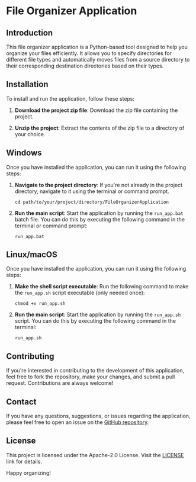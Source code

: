 # File Organizer Application

## Introduction
This file organizer application is a Python-based tool designed to help you organize your files efficiently. It allows you to specify directories for different file types and automatically moves files from a source directory to their corresponding destination directories based on their types.

## Installation
To install and run the application, follow these steps:

1. **Download the project zip file**: Download the zip file containing the project.

2. **Unzip the project**: Extract the contents of the zip file to a directory of your choice.

## Windows
Once you have installed the application, you can run it using the following steps:

1. **Navigate to the project directory**: If you're not already in the project directory, navigate to it using the terminal or command prompt.
    ```
    cd path/to/your/project/directory/FileOrganizerApplication
    ```
    
2. **Run the main script**: Start the application by running the `run_app.bat` batch file. You can do this by executing the following command in the terminal or command prompt:
    ```
    run_app.bat
    ```
## Linux/macOS
Once you have installed the application, you can run it using the following steps:

1. **Make the shell script executable**: Run the following command to make the `run_app.sh` script executable (only needed once):
    ```
    chmod +x run_app.sh
    ```
    
2. **Run the main script**: Start the application by running the `run_app.sh` script. You can do this by executing the following command in the terminal:
    ```
    run_app.sh
    ```

## Contributing
If you're interested in contributing to the development of this application, feel free to fork the repository, make your changes, and submit a pull request. Contributions are always welcome!

## Contact
If you have any questions, suggestions, or issues regarding the application, please feel free to open an issue on the [GitHub repository](https://github.com/oleksharh/FileOrganizerApplication/issues).

## License
This project is licensed under the Apache-2.0 License. Visit the [LICENSE](http://www.apache.org/licenses/) link for details.

Happy organizing!
